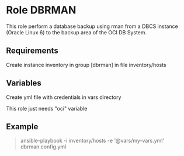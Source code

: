 Role DBRMAN
===========

This role perform a database backup using rman from a DBCS instance (Oracle Linux 6) to the backup area of the OCI DB System.

Requirements
------------

Create instance inventory in group [dbrman] in file inventory/hosts

Variables
---------

Create yml file with credentials in vars directory

This role just needs "oci" variable

Example
-------

> ansible-playbook -i inventory/hosts -e '@vars/my-vars.yml' dbrman.config.yml
